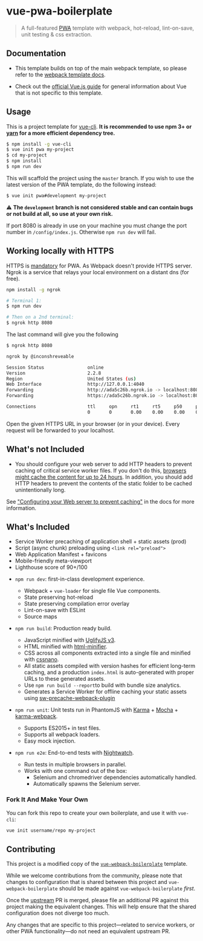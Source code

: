 # vue-pwa-boilerplate

> A full-featured [PWA](https://developers.google.com/web/progressive-web-apps/) template with webpack, hot-reload, lint-on-save, unit testing & css extraction.

## Documentation

- This template builds on top of the main webpack template, so please refer to the [webpack template docs](http://vuejs-templates.github.io/webpack).

- Check out the [official Vue.js guide](http://vuejs.org/guide/) for general information about Vue that is not specific to this template.

## Usage

This is a project template for [vue-cli](https://github.com/vuejs/vue-cli). **It is recommended to use npm 3+ or [yarn](https://yarnpkg.com) for a more efficient dependency tree.**

```bash
$ npm install -g vue-cli
$ vue init pwa my-project
$ cd my-project
$ npm install
$ npm run dev
```

This will scaffold the project using the `master` branch. If you wish to use the latest version of the PWA template, do the following instead:

``` bash
$ vue init pwa#development my-project
```

:warning: **The `development` branch is not considered stable and can contain bugs or not build at all, so use at your own risk.**

If port 8080 is already in use on your machine you must change the port number in `/config/index.js`. Otherwise `npm run dev` will fail.

## Working locally with HTTPS

HTTPS is [mandatory](https://developers.google.com/web/progressive-web-apps/checklist#site-is-served-over-https) for PWA. As Webpack doesn't provide HTTPS server. Ngrok is a service that relays your local environment on a distant dns (for free).

```bash
npm install -g ngrok

# Terminal 1:
$ npm run dev

# Then on a 2nd terminal:
$ ngrok http 8080
```

The last command will give you the following

```bash
$ ngrok http 8080

ngrok by @inconshreveable                                                                                                                                                                                                   (Ctrl+C to quit)

Session Status                online
Version                       2.2.8
Region                        United States (us)
Web Interface                 http://127.0.0.1:4040
Forwarding                    http://ada5c26b.ngrok.io -> localhost:8080
Forwarding                    https://ada5c26b.ngrok.io -> localhost:8080

Connections                   ttl     opn     rt1     rt5     p50     p90
                              0       0       0.00    0.00    0.00    0.00
```

Open the given HTTPS URL in your browser (or in your device). Every request will be forwarded to your localhost.

## What's not Included

* You should configure your web server to add HTTP headers to prevent caching of critical service worker files.
If you don't do this, [browsers might cache the content for up to 24 hours](https://stackoverflow.com/questions/38843970/service-worker-javascript-update-frequency-every-24-hours/38854905#38854905).
In addition, you should add HTTP headers to prevent the contents of the static folder to be cached unintentionally long.

See ["Configuring your Web server to prevent caching"](docs/prevent_caching.md) in the docs for more information.

## What's Included

* Service Worker precaching of application shell + static assets (prod)
* Script (async chunk) preloading using `<link rel="preload">`
* Web Application Manifest + favicons
* Mobile-friendly meta-viewport
* Lighthouse score of 90+/100

- `npm run dev`: first-in-class development experience.
  - Webpack + `vue-loader` for single file Vue components.
  - State preserving hot-reload
  - State preserving compilation error overlay
  - Lint-on-save with ESLint
  - Source maps

- `npm run build`: Production ready build.
  - JavaScript minified with [UglifyJS v3](https://github.com/mishoo/UglifyJS2/tree/harmony).
  - HTML minified with [html-minifier](https://github.com/kangax/html-minifier).
  - CSS across all components extracted into a single file and minified with [cssnano](https://github.com/ben-eb/cssnano).
  - All static assets compiled with version hashes for efficient long-term caching, and a production `index.html` is auto-generated with proper URLs to these generated assets.
  - Use `npm run build --report`to build with bundle size analytics.
  - Generates a Service Worker for offline caching your static assets using [sw-precache-webpack-plugin](https://www.npmjs.com/package/sw-precache-webpack-plugin)

- `npm run unit`: Unit tests run in PhantomJS with [Karma](http://karma-runner.github.io/0.13/index.html) + [Mocha](http://mochajs.org/) + [karma-webpack](https://github.com/webpack/karma-webpack).
  - Supports ES2015+ in test files.
  - Supports all webpack loaders.
  - Easy mock injection.

- `npm run e2e`: End-to-end tests with [Nightwatch](http://nightwatchjs.org/).
  - Run tests in multiple browsers in parallel.
  - Works with one command out of the box:
    - Selenium and chromedriver dependencies automatically handled.
    - Automatically spawns the Selenium server.

### Fork It And Make Your Own

You can fork this repo to create your own boilerplate, and use it with `vue-cli`:

```bash
vue init username/repo my-project
```

## Contributing

This project is a modified copy of the [`vue-webpack-boilerplate`](https://github.com/vuejs-templates/webpack) template.

While we welcome contributions from the community, please note that changes to configuration that is shared between this project and `vue-webpack-boilerplate` should be made against `vue-webpack-boilerplate` *first*.

Once the [upstream](https://stackoverflow.com/a/2739476/385997) PR is merged, please file an additional PR against this project making the equivalent changes. This will help ensure that the shared configuration does not diverge too much.

Any changes that are specific to this project—related to service workers, or other PWA functionality—do not need an equivalent upstream PR.
